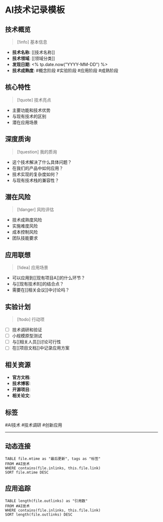 # AI技术记录模板

## 技术概览
> [!info] 基本信息
- **技术名称**: [[技术名称]]
- **技术领域**: [[领域分类]]
- **发现日期**: <% tp.date.now("YYYY-MM-DD") %>
- **技术成熟度**: #概念阶段 #实验阶段 #应用阶段 #成熟阶段

## 核心特性
> [!quote] 技术亮点
- 主要功能和技术优势
- 与现有技术的区别
- 潜在应用场景

## 深度质询
> [!question] 我的质询
- 这个技术解决了什么具体问题？
- 在我们的产品中如何应用？
- 技术实现的复杂度如何？
- 与现有技术栈的兼容性？

## 潜在风险
> [!danger] 风险评估
- 技术成熟度风险
- 实施难度风险
- 成本控制风险
- 团队技能要求

## 应用联想
> [!idea] 应用场景
- 可以应用到[[现有项目A]]的什么环节？
- 与[[现有技术B]]的结合点？
- 需要在[[相关会议]]中讨论吗？

## 实验计划
> [!todo] 行动项
- [ ] 技术调研和验证
- [ ] 小规模原型测试
- [ ] 与[[相关人员]]讨论可行性
- [ ] 在[[项目文档]]中记录应用方案

## 相关资源
- **官方文档**: 
- **技术博客**: 
- **开源项目**: 
- **相关论文**: 

## 标签
#AI技术 #技术调研 #创新应用

---

## 动态连接

```dataview
TABLE file.mtime as "最后更新", tags as "标签"
FROM #AI技术
WHERE contains(file.inlinks, this.file.link)
SORT file.mtime DESC
```

## 应用追踪

```dataview
TABLE length(file.outlinks) as "引用数"
FROM #AI技术
WHERE contains(file.inlinks, this.file.link)
SORT length(file.outlinks) DESC
```